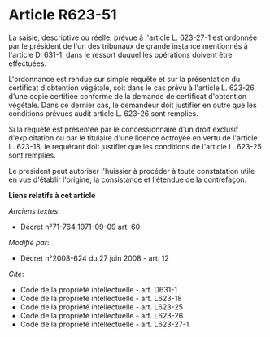 # Article R623-51

La saisie, descriptive ou réelle, prévue à l'article L. 623-27-1 est ordonnée par le président de l'un des tribunaux de
grande instance mentionnés à l'article D. 631-1, dans le ressort duquel les opérations doivent être effectuées.

L'ordonnance est rendue sur simple requête et sur la présentation du certificat d'obtention végétale, soit dans le cas prévu
à l'article L. 623-26, d'une copie certifiée conforme de la demande de certificat d'obtention végétale. Dans ce dernier cas,
le demandeur doit justifier en outre que les conditions prévues audit article L. 623-26 sont remplies. 

Si la requête est présentée par le concessionnaire d'un droit exclusif d'exploitation ou par le titulaire d'une licence
octroyée en vertu de l'article L. 623-18, le requérant doit justifier que les conditions de l'article L. 623-25 sont
remplies. 

Le président peut autoriser l'huissier à procéder à toute constatation utile en vue d'établir l'origine, la consistance et
l'étendue de la contrefaçon.

**Liens relatifs à cet article**

_Anciens textes_:

  - Décret n°71-764 1971-09-09 art. 60

_Modifié par_:

  - Décret n°2008-624 du 27 juin 2008 - art. 12

_Cite_:

  - Code de la propriété intellectuelle - art. D631-1
  - Code de la propriété intellectuelle - art. L623-18
  - Code de la propriété intellectuelle - art. L623-25
  - Code de la propriété intellectuelle - art. L623-26
  - Code de la propriété intellectuelle - art. L623-27-1
